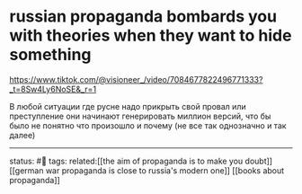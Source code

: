 # russian propaganda bombards you with theories when they want to hide something
https://www.tiktok.com/@visioneer_/video/7084677822496771333?_t=8Sw4Ly6NoSE&_r=1

В любой ситуации где русне надо прикрыть свой провал или преступление они начинают генерировать миллион версий, что бы было не понятно что произошло и почему (не все так однозначно и так далее)


--- 
status: #🌱
tags: 
related:[[the aim of propaganda is to make you doubt]]
[[german war propaganda is close to russia's modern one]]
[[books about propaganda]]
 